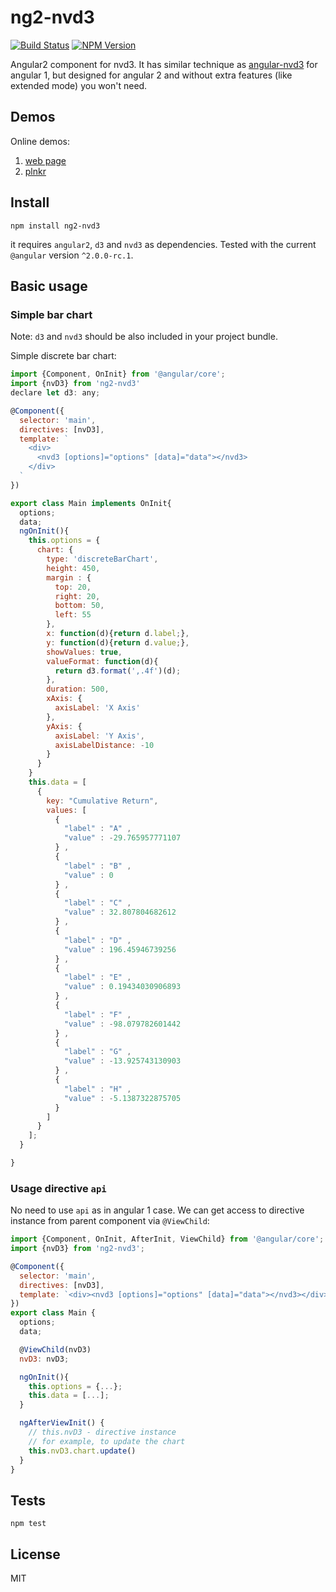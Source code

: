 # ng2-nvd3
[![Build Status](https://travis-ci.org/krispo/ng2-nvd3.svg?branch=master)](https://travis-ci.org/krispo/ng2-nvd3)
[![NPM Version](http://img.shields.io/npm/v/ng2-nvd3.svg?style=flat)](https://www.npmjs.org/package/ng2-nvd3)

Angular2 component for nvd3. It has similar technique as [angular-nvd3](http://krispo.github.io/angular-nvd3) for angular 1, but designed for angular 2 and without extra features (like extended mode) you won't need.

## Demos

Online demos:

1. [web page](http://krispo.github.io/ng2-nvd3)
2. [plnkr](http://plnkr.co/edit/T4i7Zh?p=preview)

## Install

    npm install ng2-nvd3
    
it requires `angular2`, `d3` and `nvd3` as dependencies. Tested with the current `@angular` version `^2.0.0-rc.1`.
    
## Basic usage

### Simple bar chart
Note: `d3` and `nvd3` should be also included in your project bundle.

Simple discrete bar chart: 
    
```js
import {Component, OnInit} from '@angular/core';
import {nvD3} from 'ng2-nvd3'
declare let d3: any;

@Component({
  selector: 'main',
  directives: [nvD3],
  template: `
    <div>
      <nvd3 [options]="options" [data]="data"></nvd3>
    </div>
  `
})

export class Main implements OnInit{
  options;
  data;
  ngOnInit(){
    this.options = {
      chart: {
        type: 'discreteBarChart',
        height: 450,
        margin : {
          top: 20,
          right: 20,
          bottom: 50,
          left: 55
        },
        x: function(d){return d.label;},
        y: function(d){return d.value;},
        showValues: true,
        valueFormat: function(d){
          return d3.format(',.4f')(d);
        },
        duration: 500,
        xAxis: {
          axisLabel: 'X Axis'
        },
        yAxis: {
          axisLabel: 'Y Axis',
          axisLabelDistance: -10
        }
      }
    }
    this.data = [
      {
        key: "Cumulative Return",
        values: [
          {
            "label" : "A" ,
            "value" : -29.765957771107
          } ,
          {
            "label" : "B" ,
            "value" : 0
          } ,
          {
            "label" : "C" ,
            "value" : 32.807804682612
          } ,
          {
            "label" : "D" ,
            "value" : 196.45946739256
          } ,
          {
            "label" : "E" ,
            "value" : 0.19434030906893
          } ,
          {
            "label" : "F" ,
            "value" : -98.079782601442
          } ,
          {
            "label" : "G" ,
            "value" : -13.925743130903
          } ,
          {
            "label" : "H" ,
            "value" : -5.1387322875705
          }
        ]
      }
    ];
  }

}
```    

### Usage directive `api`

No need to use `api` as in angular 1 case. We can get access to directive instance from parent component via `@ViewChild`:

```js
import {Component, OnInit, AfterInit, ViewChild} from '@angular/core';
import {nvD3} from 'ng2-nvd3';

@Component({
  selector: 'main',
  directives: [nvD3],
  template: `<div><nvd3 [options]="options" [data]="data"></nvd3></div>`
})
export class Main {
  options;
  data;

  @ViewChild(nvD3)
  nvD3: nvD3;

  ngOnInit(){
    this.options = {...};
    this.data = [...];
  }

  ngAfterViewInit() {
    // this.nvD3 - directive instance
    // for example, to update the chart
    this.nvD3.chart.update()
  } 
}
```

## Tests

    npm test

## License
MIT
